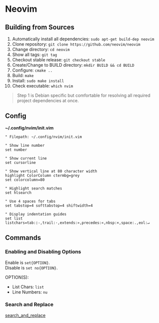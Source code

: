 # Neovim

## Building from Sources

1. Automatically install all dependencies: `sudo apt-get build-dep neovim`
1. Clone repository: `git clone https://github.com/neovim/neovim`
1. Change directory: `cd neovim`
1. Show all tags: `git tag`
1. Checkout stable release: `git checkout stable`
1. Create/Change to BUILD directory: `mkdir BUILD && cd BUILD`
1. Configure: `cmake ..`
1. Build: `make`
1. Install: `sudo make install`
1. Check executable: `which nvim`

> Step 1 is Debian specific but comfortable for resolving all required project dependencies at once.

## Config

__~/.config/nvim/init.vim__

```
" Filepath: ~/.config/nvim/init.vim

" Show line number
set number

" Show current line
set cursorline

" Show vertical line at 80 character width
highlight ColorColumn ctermbg=grey
set colorcolumn=80

" Highlight search matches
set hlsearch

" Use 4 spaces for tabs
set tabstop=4 softtabstop=4 shiftwidth=4

" Display indentation guides
set list listchars=tab:❘-,trail:·,extends:»,precedes:«,nbsp:×,space:.,eol:↵
```

## Commands

### Enabling and Disabling Options

Enable is ```set{OPTION}```.  
Disable is ```set no{OPTION}```.  

OPTION(S):

* List Chars: ```list```
* Line Numbers: ```nu```

### Search and Replace

[search_and_replace](https://vim.fandom.com/wiki/Search_and_replace)
